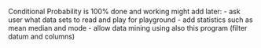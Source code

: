 Conditional Probability is 100% done and working 
might add later:
    - ask user what data sets to read and play for playground
    - add statistics such as mean median and mode
    - allow data mining using also this program (filter datum and columns)